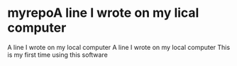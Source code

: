 # myrepoA line I wrote on my lical computer
A line I wrote on my local computer
A line I wrote on my local computer
This is my first time using this software
